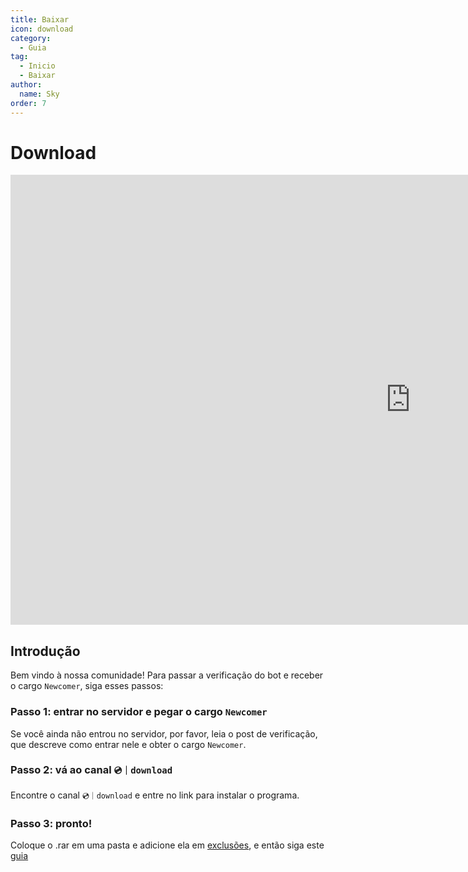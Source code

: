 ```yaml
---
title: Baixar
icon: download
category:
  - Guia
tag:
  - Inicio
  - Baixar
author:
  name: Sky
order: 7
---
```


# Download

<div class="iframe-container"><iframe width="1280" height="720" src="https://www.youtube.com/embed/1rMKrVO25J0" title="Tutorial 2016 instalar korepi 4 6" frameborder="0" allow="accelerometer; autoplay; clipboard-write; encrypted-media; gyroscope; picture-in-picture; web-share" referrerpolicy="strict-origin-when-cross-origin" allowfullscreen></iframe></div>

## Introdução

Bem vindo à nossa comunidade! Para passar a verificação do bot e receber o cargo `Newcomer`, siga esses passos:

### Passo 1: entrar no servidor e pegar o cargo `Newcomer` 

Se você ainda não entrou no servidor, por favor, leia o post de verificação, que descreve como entrar nele e obter o cargo `Newcomer`.

### Passo 2: vá ao canal `💿｜download`

Encontre o canal `💿｜download` e entre no link para instalar o programa.

### Passo 3: pronto!

Coloque o .rar em uma pasta e adicione ela em [exclusões](../guide/virus.md), e então siga este [guia](../guide/getkey.md)


